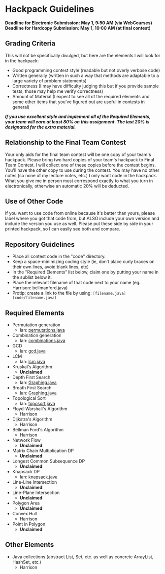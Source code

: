 # Hackpack Guidelines

**Deadline for Electronic Submission: May 1, 9:50 AM (via WebCourses)**
**Deadline for Hardcopy Submission: May 1, 10:00 AM (at final contest)**

## Grading Criteria

This will not be specifically divulged, but here are the elements I will look for in the hackpack:

- Good programming contest style (readable but not overly verbose code)
- Written generally (written in such a way that methods are adaptable to a large variety of problem statements)
- Correctness (I may have difficulty judging this but if you provide sample tests, those may help me verify correctness)
- Amount of Material (I expect to see all of the required elements and some other items that you've figured out are useful in contests in general)

***If you use excellent style and implement all of the Required Elements, your team  will earn at least 80% on this assignment. The last 20% is designated for the extra material.***

## Relationship to the Final Team Contest

Your only aids for the final team contest will be one copy of your team's hackpack. Please bring two hard copies of your team's hackpack to Final Team Contest. I will collect one of these copies before the contest begins. You'll have the other copy to use during the contest. You may have no other notes (so none of my lecture notes, etc.) I only want code in the hackpack. What you give me in person must correspond exactly to what you turn in electronically, otherwise an automatic 20% will be deducted.

## Use of Other Code

If you want to use code from online because it's better than yours, please label where you got that code from, but ALSO include your own version and include the version you use as well. Please put these side by side in your printed hackpack, so I can easily see both and compare.

## Repository Guidelines

- Place all contest code in the "code" directory.
- Keep a space-minimizing coding style (ie, don't place curly braces on their own lines, avoid blank lines, etc)
- In the "Required Elements" list below, claim one by putting your name in the sublist below it.
- Place the relevant filename of that code next to your name (eg. Harrison: bellmanford.java)
- Protip: create a link to the file by using: `[filename.java](code/filename.java)`

## Required Elements

- Permutation generation
	- Ian: [permutations.java](code/permutations.java)
- Combination generation
	- Ian: [combinations.java](code/combinations.java)
- GCD
	- Ian: [gcd.java](code/gcd.java)
- LCM
	- Ian: [lcm.java](code/lcm.java)
- Kruskal's Algorithm
	- **Unclaimed**
- Depth First Search
	- Ian: [Graphing.java](code/Graphing.java)
- Breath First Search
	- Ian: [Graphing.java](code/Graphing.java)
- Topological Sort
	- Ian: [toposort.java](code/toposort.java)
- Floyd-Warshall's Algorithm
	- Harrison
- Dijkstra's Algorithm
	- Harrison
- Bellman Ford's Algorithm
	- Harrison
- Network Flow
	- **Unclaimed**
- Matrix Chain Multiplication DP
	- **Unclaimed**
- Longest Common Subsequence DP
	- **Unclaimed**
- Knapsack DP
	- Ian: [knapsack.java](code/knapsack.java)
- Line-Line Intersection
	- **Unclaimed**
- Line-Plane Intersection
	- **Unclaimed**
- Polygon Area
	- **Unclaimed**
- Convex Hull
	- Harrison
- Point in Polygon
	- **Unclaimed**

## Other Elements

- Java collections (abstract List, Set, etc. as well as concrete ArrayList, HashSet, etc.)
	- Harrison